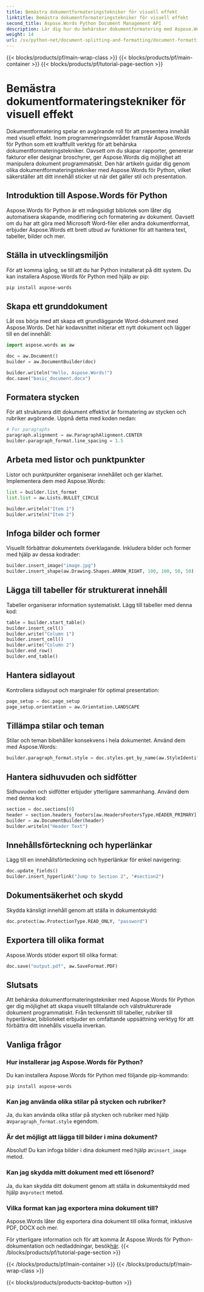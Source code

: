 ```yaml
---
title: Bemästra dokumentformateringstekniker för visuell effekt
linktitle: Bemästra dokumentformateringstekniker för visuell effekt
second_title: Aspose.Words Python Document Management API
description: Lär dig hur du behärskar dokumentformatering med Aspose.Words för Python. Skapa visuellt tilltalande dokument med teckensnittsstilar, tabeller, bilder och mer. Steg-för-steg guide med kodexempel.
weight: 14
url: /sv/python-net/document-splitting-and-formatting/document-formatting-techniques/
---
```


{{< blocks/products/pf/main-wrap-class >}}
{{< blocks/products/pf/main-container >}}
{{< blocks/products/pf/tutorial-page-section >}}

# Bemästra dokumentformateringstekniker för visuell effekt

Dokumentformatering spelar en avgörande roll för att presentera innehåll med visuell effekt. Inom programmeringsområdet framstår Aspose.Words för Python som ett kraftfullt verktyg för att behärska dokumentformateringstekniker. Oavsett om du skapar rapporter, genererar fakturor eller designar broschyrer, ger Aspose.Words dig möjlighet att manipulera dokument programmatiskt. Den här artikeln guidar dig genom olika dokumentformateringstekniker med Aspose.Words för Python, vilket säkerställer att ditt innehåll sticker ut när det gäller stil och presentation.

## Introduktion till Aspose.Words för Python

Aspose.Words för Python är ett mångsidigt bibliotek som låter dig automatisera skapande, modifiering och formatering av dokument. Oavsett om du har att göra med Microsoft Word-filer eller andra dokumentformat, erbjuder Aspose.Words ett brett utbud av funktioner för att hantera text, tabeller, bilder och mer.

## Ställa in utvecklingsmiljön

För att komma igång, se till att du har Python installerat på ditt system. Du kan installera Aspose.Words för Python med hjälp av pip:

```python
pip install aspose-words
```

## Skapa ett grunddokument

Låt oss börja med att skapa ett grundläggande Word-dokument med Aspose.Words. Det här kodavsnittet initierar ett nytt dokument och lägger till en del innehåll:

```python
import aspose.words as aw

doc = aw.Document()
builder = aw.DocumentBuilder(doc)

builder.writeln("Hello, Aspose.Words!")
doc.save("basic_document.docx")
```

## Formatera stycken

För att strukturera ditt dokument effektivt är formatering av stycken och rubriker avgörande. Uppnå detta med koden nedan:

```python
# For paragraphs
paragraph.alignment = aw.ParagraphAlignment.CENTER
builder.paragraph_format.line_spacing = 1.5
```
## Arbeta med listor och punktpunkter

Listor och punktpunkter organiserar innehållet och ger klarhet. Implementera dem med Aspose.Words:

```python
list = builder.list_format
list.list = aw.Lists.BULLET_CIRCLE

builder.writeln("Item 1")
builder.writeln("Item 2")
```

## Infoga bilder och former

Visuellt förbättrar dokumentets överklagande. Inkludera bilder och former med hjälp av dessa kodrader:

```python
builder.insert_image("image.jpg")
builder.insert_shape(aw.Drawing.Shapes.ARROW_RIGHT, 100, 100, 50, 50)
```

## Lägga till tabeller för strukturerat innehåll

Tabeller organiserar information systematiskt. Lägg till tabeller med denna kod:

```python
table = builder.start_table()
builder.insert_cell()
builder.write("Column 1")
builder.insert_cell()
builder.write("Column 2")
builder.end_row()
builder.end_table()
```

## Hantera sidlayout

Kontrollera sidlayout och marginaler för optimal presentation:

```python
page_setup = doc.page_setup
page_setup.orientation = aw.Orientation.LANDSCAPE
```

## Tillämpa stilar och teman

Stilar och teman bibehåller konsekvens i hela dokumentet. Använd dem med Aspose.Words:

```python
builder.paragraph_format.style = doc.styles.get_by_name(aw.StyleIdentifier.TITLE)
```

## Hantera sidhuvuden och sidfötter

Sidhuvuden och sidfötter erbjuder ytterligare sammanhang. Använd dem med denna kod:

```python
section = doc.sections[0]
header = section.headers_footers[aw.HeadersFootersType.HEADER_PRIMARY]
builder = aw.DocumentBuilder(header)
builder.writeln("Header Text")
```

## Innehållsförteckning och hyperlänkar

Lägg till en innehållsförteckning och hyperlänkar för enkel navigering:

```python
doc.update_fields()
builder.insert_hyperlink("Jump to Section 2", "#section2")
```

## Dokumentsäkerhet och skydd

Skydda känsligt innehåll genom att ställa in dokumentskydd:

```python
doc.protect(aw.ProtectionType.READ_ONLY, "password")
```

## Exportera till olika format

Aspose.Words stöder export till olika format:

```python
doc.save("output.pdf", aw.SaveFormat.PDF)
```

## Slutsats

Att behärska dokumentformateringstekniker med Aspose.Words för Python ger dig möjlighet att skapa visuellt tilltalande och välstrukturerade dokument programmatiskt. Från teckensnitt till tabeller, rubriker till hyperlänkar, biblioteket erbjuder en omfattande uppsättning verktyg för att förbättra ditt innehålls visuella inverkan.

## Vanliga frågor

### Hur installerar jag Aspose.Words för Python?
Du kan installera Aspose.Words för Python med följande pip-kommando:
```
pip install aspose-words
```

### Kan jag använda olika stilar på stycken och rubriker?
 Ja, du kan använda olika stilar på stycken och rubriker med hjälp av`paragraph_format.style` egendom.

### Är det möjligt att lägga till bilder i mina dokument?
 Absolut! Du kan infoga bilder i dina dokument med hjälp av`insert_image` metod.

### Kan jag skydda mitt dokument med ett lösenord?
 Ja, du kan skydda ditt dokument genom att ställa in dokumentskydd med hjälp av`protect` metod.

### Vilka format kan jag exportera mina dokument till?
Aspose.Words låter dig exportera dina dokument till olika format, inklusive PDF, DOCX och mer.

 För ytterligare information och för att komma åt Aspose.Words för Python-dokumentation och nedladdningar, besök[här](https://reference.aspose.com/words/python-net/).
{{< /blocks/products/pf/tutorial-page-section >}}

{{< /blocks/products/pf/main-container >}}
{{< /blocks/products/pf/main-wrap-class >}}

{{< blocks/products/products-backtop-button >}}

